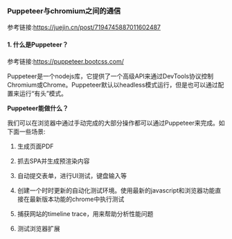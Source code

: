 ### Puppeteer与chromium之间的通信

参考链接:https://juejin.cn/post/7194745887011602487

#### 1. 什么是Puppeteer？

参考链接:https://puppeteer.bootcss.com/

Puppeteer是一个nodejs库，它提供了一个高级API来通过DevTools协议控制Chromium或Chrome。Puppeteer默认以headless模式运行，但是也可以通过配置来运行“有头”模式。

**Puppeteer能做什么？**

我们可以在浏览器中通过手动完成的大部分操作都可以通过Puppeteer来完成。如下面一些场景:

1. 生成页面PDF

2. 抓去SPA并生成预渲染内容

3. 自动提交表单，进行UI测试，键盘输入等

4. 创建一个时时更新的自动化测试环境。使用最新的javascript和浏览器功能直接在最新版本功能的chrome中执行测试

5. 捕获网站的timeline trace，用来帮助分析性能问题

6. 测试浏览器扩展



